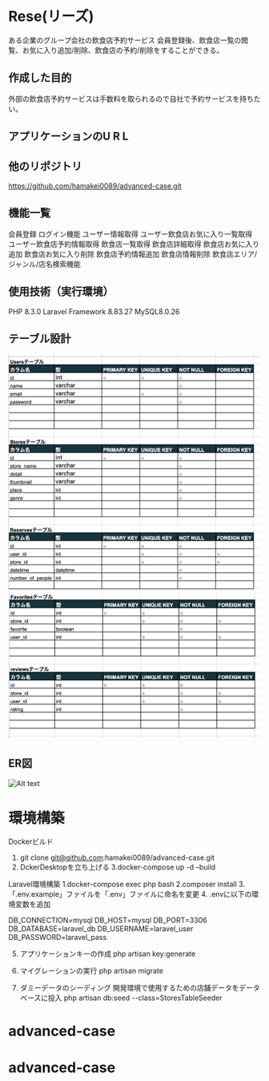# Rese(リーズ)
ある企業のグループ会社の飲食店予約サービス
会員登録後、飲食店一覧の閲覧、お気に入り追加/削除、飲食店の予約/削除をすることができる。

## 作成した目的
外部の飲食店予約サービスは手数料を取られるので自社で予約サービスを持ちたい。

## アプリケーションのU R L


## 他のリポジトリ
https://github.com/hamakei0089/advanced-case.git

## 機能一覧
会員登録
ログイン機能
ユーザー情報取得
ユーザー飲食店お気に入り一覧取得
ユーザー飲食店予約情報取得
飲食店一覧取得
飲食店詳細取得
飲食店お気に入り追加
飲食店お気に入り削除
飲食店予約情報追加
飲食店情報削除
飲食店エリア/ジャンル/店名検索機能


## 使用技術（実行環境）
PHP 8.3.0
Laravel Framework 8.83.27
MySQL8.0.26

## テーブル設計
![Alt text](table1.png)
![Alt text](table2.png)

## ER図
![Alt text](ER図.png)


# 環境構築

Dockerビルド
1. git clone git@github.com:hamakei0089/advanced-case.git
2. DckerDesktopを立ち上げる
3.docker-compose up -d –build

Laravel環境構築
1.docker-compose exec php bash
2.composer install
3.「.env.example」ファイルを「.env」ファイルに命名を変更
4. .envに以下の環境変数を追加

DB_CONNECTION=mysql
DB_HOST=mysql
DB_PORT=3306
DB_DATABASE=laravel_db
DB_USERNAME=laravel_user
DB_PASSWORD=laravel_pass

5. アプリケーションキーの作成
php artisan key:generate

6. マイグレーションの実行
php artisan migrate

7. ダミーデータのシーディング
開発環境で使用するための店舗データをデータベースに投入
php artisan db:seed --class=StoresTableSeeder

# advanced-case
# advanced-case
